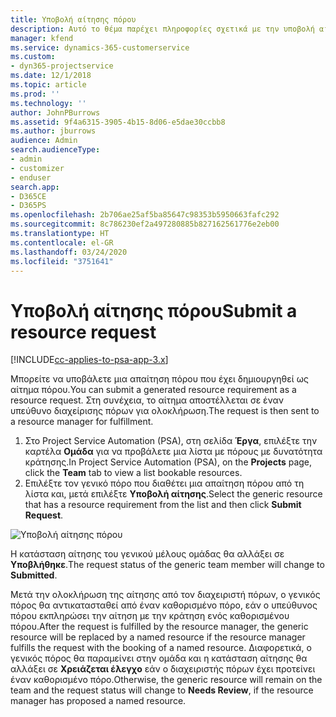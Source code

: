 ```yaml
---
title: Υποβολή αίτησης πόρου
description: Αυτό το θέμα παρέχει πληροφορίες σχετικά με την υποβολή αίτησης για έναν πόρο έργου.
manager: kfend
ms.service: dynamics-365-customerservice
ms.custom:
- dyn365-projectservice
ms.date: 12/1/2018
ms.topic: article
ms.prod: ''
ms.technology: ''
author: JohnPBurrows
ms.assetid: 9f4a6315-3905-4b15-8d06-e5dae30ccbb8
ms.author: jburrows
audience: Admin
search.audienceType:
- admin
- customizer
- enduser
search.app:
- D365CE
- D365PS
ms.openlocfilehash: 2b706ae25af5ba85647c98353b5950663fafc292
ms.sourcegitcommit: 8c786230ef2a497280885b827162561776e2eb00
ms.translationtype: HT
ms.contentlocale: el-GR
ms.lasthandoff: 03/24/2020
ms.locfileid: "3751641"
---
```

# <a name="submit-a-resource-request"></a><span data-ttu-id="33ea6-103">Υποβολή αίτησης πόρου</span><span class="sxs-lookup"><span data-stu-id="33ea6-103">Submit a resource request</span></span>

[!INCLUDE[cc-applies-to-psa-app-3.x](../includes/cc-applies-to-psa-app-3x.md)]

<span data-ttu-id="33ea6-104">Μπορείτε να υποβάλετε μια απαίτηση πόρου που έχει δημιουργηθεί ως αίτημα πόρου.</span><span class="sxs-lookup"><span data-stu-id="33ea6-104">You can submit a generated resource requirement as a resource request.</span></span> <span data-ttu-id="33ea6-105">Στη συνέχεια, το αίτημα αποστέλλεται σε έναν υπεύθυνο διαχείρισης πόρων για ολοκλήρωση.</span><span class="sxs-lookup"><span data-stu-id="33ea6-105">The request is then sent to a resource manager for fulfillment.</span></span>

1. <span data-ttu-id="33ea6-106">Στο Project Service Automation (PSA), στη σελίδα **Έργα**, επιλέξτε την καρτέλα **Ομάδα** για να προβάλετε μια λίστα με πόρους με δυνατότητα κράτησης.</span><span class="sxs-lookup"><span data-stu-id="33ea6-106">In Project Service Automation (PSA), on the **Projects** page, click the **Team** tab to view a list bookable resources.</span></span> 
2. <span data-ttu-id="33ea6-107">Επιλέξτε τον γενικό πόρο που διαθέτει μια απαίτηση πόρου από τη λίστα και, μετά επιλέξτε **Υποβολή αίτησης**.</span><span class="sxs-lookup"><span data-stu-id="33ea6-107">Select the generic resource that has a resource requirement from the list and then click **Submit Request**.</span></span>

![Υποβολή αίτησης πόρου](media/RM-how-to-18.png)

<span data-ttu-id="33ea6-109">Η κατάσταση αίτησης του γενικού μέλους ομάδας θα αλλάξει σε **Υποβλήθηκε**.</span><span class="sxs-lookup"><span data-stu-id="33ea6-109">The request status of the generic team member will change to **Submitted**.</span></span>

<span data-ttu-id="33ea6-110">Μετά την ολοκλήρωση της αίτησης από τον διαχειριστή πόρων, ο γενικός πόρος θα αντικατασταθεί από έναν καθορισμένο πόρο, εάν ο υπεύθυνος πόρου εκπληρώσει την αίτηση με την κράτηση ενός καθορισμένου πόρου.</span><span class="sxs-lookup"><span data-stu-id="33ea6-110">After the request is fulfilled by the resource manager, the generic resource will be replaced by a named resource if the resource manager fulfills the request with the booking of a named resource.</span></span> <span data-ttu-id="33ea6-111">Διαφορετικά, ο γενικός πόρος θα παραμείνει στην ομάδα και η κατάσταση αίτησης θα αλλάξει σε **Χρειάζεται έλεγχο** εάν ο διαχειριστής πόρων έχει προτείνει έναν καθορισμένο πόρο.</span><span class="sxs-lookup"><span data-stu-id="33ea6-111">Otherwise, the generic resource will remain on the team and the request status will change to **Needs Review**, if the resource manager has proposed a named resource.</span></span>
